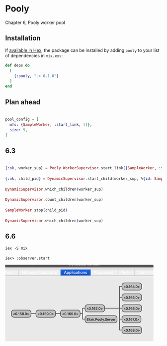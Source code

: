 # Pooly

Chapter 6, Pooly worker pool

## Installation

If [available in Hex](https://hex.pm/docs/publish), the package can be installed
by adding `pooly` to your list of dependencies in `mix.exs`:

```elixir
def deps do
  [
    {:pooly, "~> 0.1.0"}
  ]
end
```

## Plan ahead

```elixir

pool_config = [
  mfs: {SampleWorker, :start_link, []},
  size: 5,
]

```

## 6.3

```elixir

{:ok, worker_sup} = Pooly.WorkerSupervisor.start_link({SampleWorker, :start_link, []})

{:ok, child_pid} = DynamicSupervisor.start_child(worker_sup, %{id: SampleWorker, start: {SampleWorker, :start_link, []}})

DynamicSupervisor.which_children(worker_sup)

DynamicSupervisor.count_children(worker_sup)

SampleWorker.stop(child_pid)

DynamicSupervisor.which_children(worker_sup)
```

## 6.6

```
iex -S mix

iex> :observer.start
```

![Sample observer diagram](version1-observer.png)
